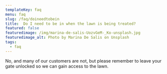 ```yaml
---
templateKey: faq
menu: faq
slug: /faq/doineedtobein
title:  Do I need to be in when the lawn is being treated?
featured: false
featuredimage: /img/marina-de-salis-UozvGeM-_Ko-unsplash.jpg
featuredimage_alt: Photo by Marina De Salis on Unsplash
tags:
  - faq
---
```


No, and many of our customers are not, but please remember to leave your gate unlocked so we can gain access to the lawn.
